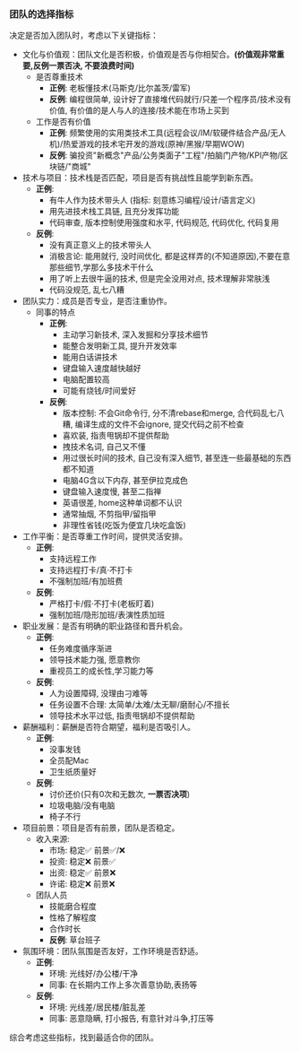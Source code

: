 ### 团队的选择指标

决定是否加入团队时，考虑以下关键指标：

* 文化与价值观：团队文化是否积极，价值观是否与你相契合。**(价值观非常重要,反例一票否决, 不要浪费时间)**  
  * 是否尊重技术
    * **正例**: 老板懂技术(马斯克/比尔盖茨/雷军)
    * **反例**: 编程很简单, 设计好了直接堆代码就行/只差一个程序员/技术没有价值, 有价值的是人与人的连接/技术能在市场上买到
  * 工作是否有价值
    * **正例**: 频繁使用的实用类技术工具(远程会议/IM/软硬件结合产品/无人机)/热爱游戏的技术宅开发的游戏(原神/黑猴/早期WOW)
    * **反例**: 骗投资"新概念"产品/公务类面子"工程"/拍脑门产物/KPI产物/区块链/"商城"
* 技术与项目：技术栈是否匹配，项目是否有挑战性且能学到新东西。  
  * **正例**:
    * 有牛人作为技术带头人 (指标: 刻意练习编程/设计/语言定义)
    * 用先进技术栈工具链, 且充分发挥功能
    * 代码审查, 版本控制使用强度和水平, 代码规范, 代码优化, 代码复用
  * **反例**:
    * 没有真正意义上的技术带头人
    * 消极言论: 能用就行, 没时间优化, 都是这样弄的(不知道原因),不要在意那些细节,学那么多技术干什么
    * 用了听上去很牛逼的技术, 但是完全没用对点, 技术理解非常肤浅
    * 代码没规范, 乱七八糟
* 团队实力：成员是否专业，是否注重协作。  
  * 同事的特点
    * **正例**:
      * 主动学习新技术, 深入发掘和分享技术细节
      * 能整合发明新工具, 提升开发效率
      * 能用白话讲技术
      * 键盘输入速度越快越好
      * 电脑配置较高
      * 可能有烧钱/时间爱好
    * **反例**:
      * 版本控制: 不会Git命令行, 分不清rebase和merge, 合代码乱七八糟, 编译生成的文件不会ignore, 提交代码之前不检查
      * 喜欢装, 指责甩锅却不提供帮助
      * 拽技术名词, 自己又不懂
      * 用过很长时间的技术, 自己没有深入细节, 甚至连一些最基础的东西都不知道
      * 电脑4G含以下内存, 甚至伊拉克成色
      * 键盘输入速度慢, 甚至二指禅
      * 英语很差, home这种单词都不认识
      * 通常抽烟, 不剪指甲/留指甲
      * 非理性省钱(吃饭为便宜几块吃盒饭)
* 工作平衡：是否尊重工作时间，提供灵活安排。  
  * **正例**:
    * 支持远程工作
    * 支持远程打卡/真·不打卡
    * 不强制加班/有加班费
  * **反例**:
    * 严格打卡/假·不打卡(老板盯着)
    * 强制加班/隐形加班/表演性质加班
* 职业发展：是否有明确的职业路径和晋升机会。  
  * **正例**:
    * 任务难度循序渐进
    * 领导技术能力强, 愿意教你
    * 重视员工的成长性,学习能力等
  * **反例**:
    * 人为设置障碍, 没理由刁难等
    * 任务设置不合理: 太简单/太难/太无聊/磨耐心/不擅长
    * 领导技术水平过低, 指责甩锅却不提供帮助
* 薪酬福利：薪酬是否符合期望，福利是否吸引人。  
  * **正例**:
    * 没事发钱
    * 全员配Mac
    * 卫生纸质量好
  * **反例**:
    * 讨价还价(只有0次和无数次, **一票否决项**)
    * 垃圾电脑/没有电脑
    * 椅子不行
* 项目前景：项目是否有前景，团队是否稳定。  
  * 收入来源:
    * 市场: 稳定✅ 前景✅/❌
    * 投资: 稳定❌ 前景✅
    * 出资: 稳定✅ 前景❌
    * 许诺: 稳定❌ 前景❌
  * 团队人员
    * 技能磨合程度
    * 性格了解程度
    * 合作时长
    * **反例**: 草台班子
* 氛围环境：团队氛围是否友好，工作环境是否舒适。  
  * **正例**:
    * 环境: 光线好/办公楼/干净
    * 同事: 在长期内工作上多次善意协助,表扬等
  * **反例**:
    * 环境: 光线差/居民楼/脏乱差
    * 同事: 恶意隐瞒, 打小报告, 有意针对斗争,打压等

综合考虑这些指标，找到最适合你的团队。